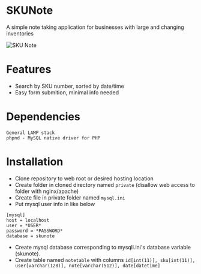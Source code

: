# SKUNote
A simple note taking application for businesses with large and changing inventories

![SKU Note](https://shane-brown.ca/img/c19e8ca.png)

# Features
* Search by SKU number, sorted by date/time
* Easy form submition, minimal info needed

# Dependencies
```
General LAMP stack
phpnd - MySQL native driver for PHP
```


# Installation
* Clone repository to web root or desired hosting location
* Create folder in cloned directory named `private` (disallow web access to folder with nginx/apache)
* Create file in private folder named `mysql.ini`
* Put mysql user info in like below
```
[mysql]
host = localhost
user = *USER*
password = *PASSWORD*
database = skunote
```
* Create mysql database corresponding to mysqli.ini's database variable (skunote).
* Create table named `notetable` with columns `id[int(11)], sku[int(11)], user[varchar(128)], note[varchar(512)], date[datetime]`
